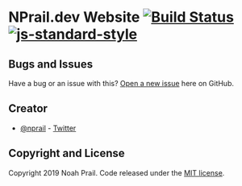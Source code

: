 # NPrail.dev Website [![Build Status](https://travis-ci.org/nprail/nprail.github.io.svg?branch=dev)](https://travis-ci.org/nprail/nprail.github.io) [![js-standard-style](https://img.shields.io/badge/code%20style-standard-brightgreen.svg)](https://github.com/standard/standard)

## Bugs and Issues

Have a bug or an issue with this? [Open a new issue](https://github.com/nprail/nprail.github.io/issues) here on GitHub.

## Creator

- [@nprail](https://github.com/nprail) - [Twitter](https://twitter.com/noahprail)

## Copyright and License

Copyright 2019 Noah Prail. Code released under the [MIT license](LICENSE).
